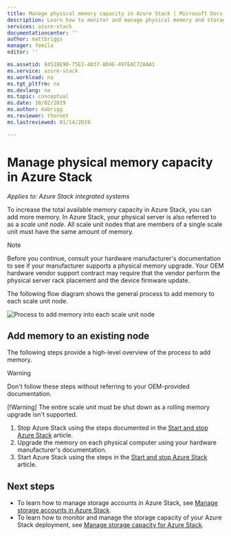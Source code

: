 ```yaml
---
title: Manage physical memory capacity in Azure Stack | Microsoft Docs
description: Learn how to monitor and manage physical memory and storage capacity in Azure Stack.
services: azure-stack
documentationcenter: ''
author: mattbriggs
manager: femila
editor: ''

ms.assetid: 84518E90-75E1-4037-8D4E-497EAC72AAA1
ms.service: azure-stack
ms.workload: na
ms.tgt_pltfrm: na
ms.devlang: na
ms.topic: conceptual
ms.date: 10/02/2019
ms.author: mabrigg
ms.reviewer: thoroet
ms.lastreviewed: 01/14/2019

---
```


# Manage physical memory capacity in Azure Stack

*Applies to: Azure Stack integrated systems*

To increase the total available memory capacity in Azure Stack, you can add more memory. In Azure Stack, your physical server is also referred to as a *scale unit node*. All scale unit nodes that are members of a single scale unit must have the same amount of memory.

> [!note]  
> Before you continue, consult your hardware manufacturer's documentation to see if your manufacturer supports a physical memory upgrade. Your OEM hardware vendor support contract may require that the vendor perform the physical server rack placement and the device firmware update.

The following flow diagram shows the general process to add memory to each scale unit node.

![Process to add memory into each scale unit node](media/azure-stack-manage-storage-physical-capacity/process-to-add-memory-to-scale-unit.png)

## Add memory to an existing node
The following steps provide a high-level overview of the process to add memory.

> [!Warning]
> Don't follow these steps without referring to your OEM-provided documentation.
> 
> [!Warning]
> The entire scale unit must be shut down as a rolling memory upgrade isn't supported.

1. Stop Azure Stack using the steps documented in the [Start and stop Azure Stack](azure-stack-start-and-stop.md) article.
2. Upgrade the memory on each physical computer using your hardware manufacturer's documentation.
3. Start Azure Stack using the steps in the [Start and stop Azure Stack](azure-stack-start-and-stop.md) article.

## Next steps

 - To learn how to manage storage accounts in Azure Stack, see [Manage storage accounts in Azure Stack](azure-stack-manage-storage-accounts.md).
 - To learn how to monitor and manage the storage capacity of your Azure Stack deployment, see [Manage storage capacity for Azure Stack](azure-stack-manage-storage-shares.md).
